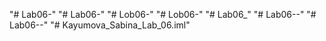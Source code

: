 "# Lab06-" 
"# Lab06-" 
"# Lob06-" 
"# Lob06-" 
"# Lab06_" 
"# Lab06--" 
"# Lab06--" 
"# Kayumova_Sabina_Lab_06.iml" 
